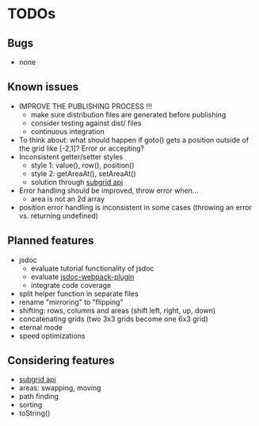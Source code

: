 # TODOs

## Bugs

* none

## Known issues

* IMPROVE THE PUBLISHING PROCESS !!!
    * make sure distribution files are generated before publishing
    * consider testing against dist/ files
    * continuous integration
* To think about: what should happen if goto() gets a position outside of the grid like [-2,1]? Error or accepting?
* Inconsistent getter/setter styles
    * style 1: value(), row(), position()
    * style 2: getAreaAt(), setAreaAt()
    * solution through [subgrid api](subgrid-api.md)
* Error handling should be improved, throw error when... 
    * area is not an 2d array
* position error handling is inconsistent in some cases (throwing an error vs. returning undefined)

## Planned features

* jsdoc
    * evaluate tutorial functionality of jsdoc
    * evaluate [jsdoc-webpack-plugin](https://www.npmjs.com/package/jsdoc-webpack-plugin)
    * integrate code coverage
* split helper function in separate files
* rename "mirroring" to "flipping" 
* shifting: rows, columns and areas (shift left, right, up, down)
* concatenating grids (two 3x3 grids become one 6x3 grid)
* eternal mode
* speed optimizations

## Considering features

* [subgrid api](subgrid-api.md)
* areas: swapping, moving
* path finding
* sorting
* toString()


